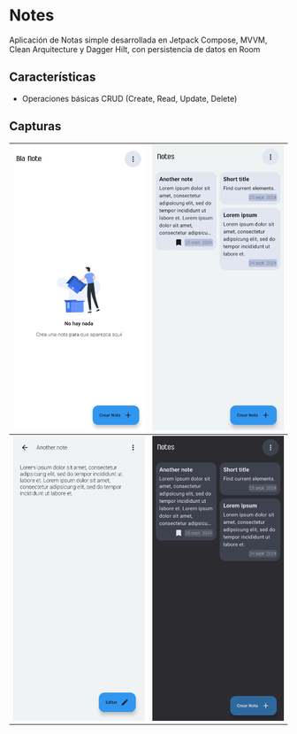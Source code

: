 # Notes

Aplicación de Notas simple desarrollada en Jetpack Compose, MVVM, Clean Arquitecture y Dagger Hilt,
con persistencia de datos en Room

## Características

* Operaciones básicas CRUD \(Create, Read, Update, Delete\)

## Capturas

| ![](/screenshot/screenshot_1.jpg) | ![](/screenshot/screenshot_2.jpg) |
|-----------------------------------|-----------------------------------|
| ![](/screenshot/screenshot_3.jpg) | ![](/screenshot/screenshot_4.jpg) |
